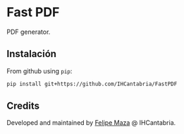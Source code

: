 # Fast PDF

PDF generator.

## Instalación

From github using `pip`:

```sh
pip install git+https://github.com/IHCantabria/FastPDF
```

## Credits

Developed and maintained by [Felipe Maza](https://ihcantabria.com/directorio-personal/felipe-maza-fernandez/) @ IHCantabria.

